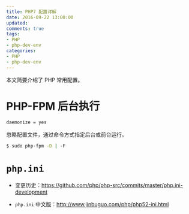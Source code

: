```yaml
---
title: PHP7 配置详解
date: 2016-09-22 13:00:00
updated:
comments: true
tags:
- PHP
- php-dev-env
categories:
- PHP
- php-dev-env
---
```


本文简要介绍了 PHP 常用配置。

<!--more-->

# PHP-FPM 后台执行

```bash
daemonize = yes
```

忽略配置文件，通过命令方式指定后台或前台运行。

```bash
$ sudo php-fpm -D | -F
```

# `php.ini`

* 变更历史：https://github.com/php/php-src/commits/master/php.ini-development

* `php.ini` 中文版：http://www.jinbuguo.com/php/php52-ini.html
